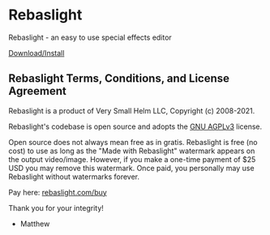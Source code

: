 # Rebaslight

Rebaslight - an easy to use special effects editor

[Download/Install](http://www.rebaslight.com/#download)

## Rebaslight Terms, Conditions, and License Agreement

Rebaslight is a product of Very Small Helm LLC, Copyright (c) 2008-2021.

Rebaslight's codebase is open source and adopts the [GNU AGPLv3](https://github.com/rebaslight/rebaslight/blob/master/AGPL-3.0) license.

Open source does not always mean free as in gratis.
Rebaslight is free (no cost) to use as long as the "Made with Rebaslight" watermark appears on the output video/image.
However, if you make a one-time payment of \$25 USD you may remove this watermark.
Once paid, you personally may use Rebaslight without watermarks forever.

Pay here: [rebaslight.com/buy](https://www.rebaslight.com/buy.html)

Thank you for your integrity!

- Matthew
